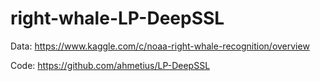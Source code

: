 # right-whale-LP-DeepSSL
Data: https://www.kaggle.com/c/noaa-right-whale-recognition/overview

Code: https://github.com/ahmetius/LP-DeepSSL
